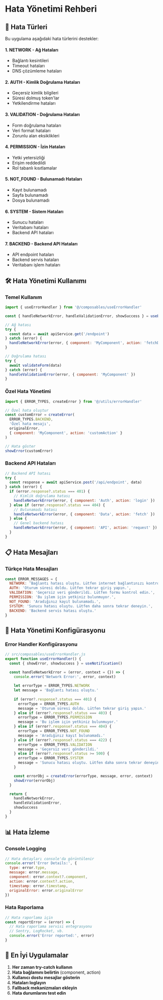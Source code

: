 # Hata Yönetimi Rehberi

## 🚨 Hata Türleri

Bu uygulama aşağıdaki hata türlerini destekler:

#### 1. **NETWORK** - Ağ Hataları
- Bağlantı kesintileri
- Timeout hataları
- DNS çözümleme hataları

#### 2. **AUTH** - Kimlik Doğrulama Hataları
- Geçersiz kimlik bilgileri
- Süresi dolmuş token'lar
- Yetkilendirme hataları

#### 3. **VALIDATION** - Doğrulama Hataları
- Form doğrulama hataları
- Veri format hataları
- Zorunlu alan eksiklikleri

#### 4. **PERMISSION** - İzin Hataları
- Yetki yetersizliği
- Erişim reddedildi
- Rol tabanlı kısıtlamalar

#### 5. **NOT_FOUND** - Bulunamadı Hataları
- Kayıt bulunamadı
- Sayfa bulunamadı
- Dosya bulunamadı

#### 6. **SYSTEM** - Sistem Hataları
- Sunucu hataları
- Veritabanı hataları
- Backend API hataları

#### 7. **BACKEND** - Backend API Hataları
- API endpoint hataları
- Backend servis hataları
- Veritabanı işlem hataları

## 🛠️ Hata Yönetimi Kullanımı

### Temel Kullanım

```javascript
import { useErrorHandler } from '@/composables/useErrorHandler'

const { handleNetworkError, handleValidationError, showSuccess } = useErrorHandler()

// Ağ hatası
try {
  const data = await apiService.get('/endpoint')
} catch (error) {
  handleNetworkError(error, { component: 'MyComponent', action: 'fetchData' })
}

// Doğrulama hatası
try {
  await validateForm(data)
} catch (error) {
  handleValidationError(error, { component: 'MyComponent' })
}
```

### Özel Hata Yönetimi

```javascript
import { ERROR_TYPES, createError } from '@/utils/errorHandler'

// Özel hata oluştur
const customError = createError(
  ERROR_TYPES.BACKEND,
  'Özel hata mesajı',
  originalError,
  { component: 'MyComponent', action: 'customAction' }
)

// Hata göster
showError(customError)
```

### Backend API Hataları

```javascript
// Backend API hatası
try {
  const response = await apiService.post('/api/endpoint', data)
} catch (error) {
  if (error.response?.status === 401) {
    // Kimlik doğrulama hatası
    handleNetworkError(error, { component: 'Auth', action: 'login' })
  } else if (error.response?.status === 404) {
    // Bulunamadı hatası
    handleNetworkError(error, { component: 'Data', action: 'fetch' })
  } else {
    // Genel backend hatası
    handleNetworkError(error, { component: 'API', action: 'request' })
  }
}
```

## 📋 Hata Mesajları

### Türkçe Hata Mesajları

```javascript
const ERROR_MESSAGES = {
  NETWORK: 'Bağlantı hatası oluştu. Lütfen internet bağlantınızı kontrol edin.',
  AUTH: 'Oturum süresi doldu. Lütfen tekrar giriş yapın.',
  VALIDATION: 'Geçersiz veri gönderildi. Lütfen formu kontrol edin.',
  PERMISSION: 'Bu işlem için yetkiniz bulunmuyor.',
  NOT_FOUND: 'Aradığınız kayıt bulunamadı.',
  SYSTEM: 'Sunucu hatası oluştu. Lütfen daha sonra tekrar deneyin.',
  BACKEND: 'Backend servis hatası oluştu.'
}
```

## 🔧 Hata Yönetimi Konfigürasyonu

### Error Handler Konfigürasyonu

```javascript
// src/composables/useErrorHandler.js
export function useErrorHandler() {
  const { showError, showSuccess } = useNotification()

  const handleNetworkError = (error, context = {}) => {
    console.error('Network Error:', error, context)
    
    let errorType = ERROR_TYPES.NETWORK
    let message = 'Bağlantı hatası oluştu.'
    
    if (error?.response?.status === 401) {
      errorType = ERROR_TYPES.AUTH
      message = 'Oturum süresi doldu. Lütfen tekrar giriş yapın.'
    } else if (error?.response?.status === 403) {
      errorType = ERROR_TYPES.PERMISSION
      message = 'Bu işlem için yetkiniz bulunmuyor.'
    } else if (error?.response?.status === 404) {
      errorType = ERROR_TYPES.NOT_FOUND
      message = 'Aradığınız kayıt bulunamadı.'
    } else if (error?.response?.status === 422) {
      errorType = ERROR_TYPES.VALIDATION
      message = 'Geçersiz veri gönderildi.'
    } else if (error?.response?.status >= 500) {
      errorType = ERROR_TYPES.SYSTEM
      message = 'Sunucu hatası oluştu. Lütfen daha sonra tekrar deneyin.'
    }

    const errorObj = createError(errorType, message, error, context)
    showError(errorObj)
  }

  return {
    handleNetworkError,
    handleValidationError,
    showSuccess
  }
}
```

## 📊 Hata İzleme

### Console Logging

```javascript
// Hata detayları console'da görüntülenir
console.error('Error Details:', {
  type: error.type,
  message: error.message,
  component: error.context?.component,
  action: error.context?.action,
  timestamp: error.timestamp,
  originalError: error.originalError
})
```

### Hata Raporlama

```javascript
// Hata raporlama için
const reportError = (error) => {
  // Hata raporlama servisi entegrasyonu
  // Sentry, LogRocket, vb.
  console.error('Error reported:', error)
}
```

## 🎯 En İyi Uygulamalar

1. **Her zaman try-catch kullanın**
2. **Hata bağlamını belirtin** (component, action)
3. **Kullanıcı dostu mesajlar gösterin**
4. **Hataları loglayın**
5. **Fallback mekanizmaları ekleyin**
6. **Hata durumlarını test edin** 
